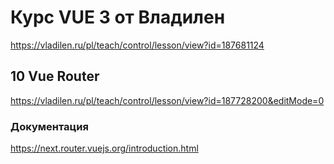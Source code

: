 # Курс VUE 3 от Владилен
https://vladilen.ru/pl/teach/control/lesson/view?id=187681124

## 10 Vue Router
https://vladilen.ru/pl/teach/control/lesson/view?id=187728200&editMode=0

### Документация
https://next.router.vuejs.org/introduction.html
